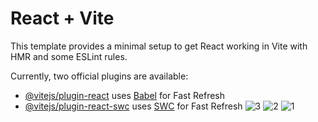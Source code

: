 # React + Vite

This template provides a minimal setup to get React working in Vite with HMR and some ESLint rules.

Currently, two official plugins are available:

- [@vitejs/plugin-react](https://github.com/vitejs/vite-plugin-react/blob/main/packages/plugin-react/README.md) uses [Babel](https://babeljs.io/) for Fast Refresh
- [@vitejs/plugin-react-swc](https://github.com/vitejs/vite-plugin-react-swc) uses [SWC](https://swc.rs/) for Fast Refresh
![3](https://github.com/taytruong/reactjs-movies/assets/80972492/36c65312-c74f-4089-a1d1-51177011dfff)
![2](https://github.com/taytruong/reactjs-movies/assets/80972492/6e2f0778-7384-4a6f-af27-440b09747cc5)
![1](https://github.com/taytruong/reactjs-movies/assets/80972492/a7293fe9-c177-437d-aa39-845f9dcc4306)
